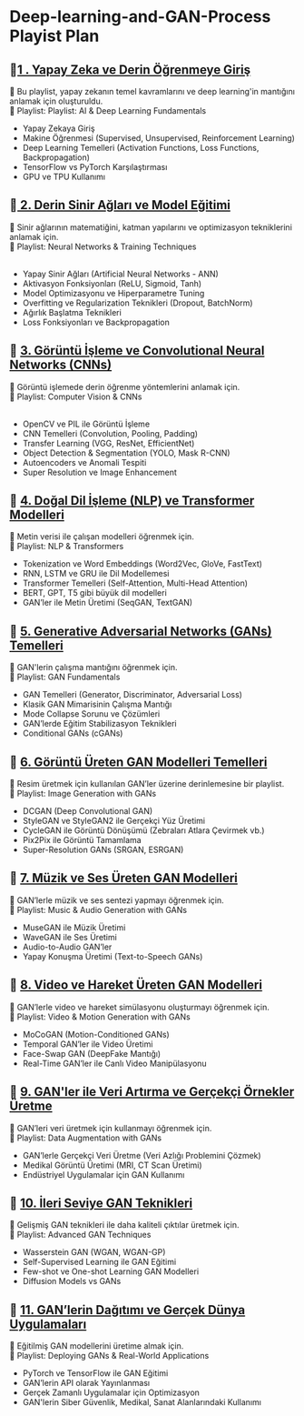 # Deep-learning-and-GAN-Process Playist Plan

## 📌[1 . Yapay Zeka ve Derin Öğrenmeye Giriş](https://github.com/Ahmetyldrr/Deep-learning-and-GAN-Process/blob/main/Yapay%20Zeka%20ve%20Derin%20%C3%96%C4%9Frenmeye%20Giri%C5%9F.md)

🎯 Bu playlist, yapay zekanın temel kavramlarını ve deep learning'in mantığını anlamak için oluşturuldu. <br>
📂 Playlist: Playlist: AI & Deep Learning Fundamentals<br>


* Yapay Zekaya Giriş <br>
* Makine Öğrenmesi (Supervised, Unsupervised, Reinforcement Learning) <br>
* Deep Learning Temelleri (Activation Functions, Loss Functions, Backpropagation)<br>
* TensorFlow vs PyTorch Karşılaştırması<br>
* GPU ve TPU Kullanımı<br>


## 📌[ 2. Derin Sinir Ağları ve Model Eğitimi](https://github.com/Ahmetyldrr/Deep-learning-and-GAN-Process/blob/main/2%20-%20Derin%20Sinir%20A%C4%9Flar%C4%B1%20ve%20Model%20E%C4%9Fitimi.md) <br>

🎯 Sinir ağlarının matematiğini, katman yapılarını ve optimizasyon tekniklerini anlamak için. <br>
📂 Playlist: Neural Networks & Training Techniques<br>
<br>
* Yapay Sinir Ağları (Artificial Neural Networks - ANN)<br>
* Aktivasyon Fonksiyonları (ReLU, Sigmoid, Tanh)<br>
* Model Optimizasyonu ve Hiperparametre Tuning<br>
* Overfitting ve Regularization Teknikleri (Dropout, BatchNorm)<br>
* Ağırlık Başlatma Teknikleri<br>
* Loss Fonksiyonları ve Backpropagation<br>

## 📌 [3. Görüntü İşleme ve Convolutional Neural Networks (CNNs)](https://github.com/Ahmetyldrr/Deep-learning-and-GAN-Process/blob/main/3%20-%20G%C3%B6r%C3%BCnt%C3%BC%20%C4%B0%C5%9Fleme%20ve%20Convolutional%20Neural%20Networks%20(CNNs).md)<br>
🎯 Görüntü işlemede derin öğrenme yöntemlerini anlamak için.<br>
📂 Playlist: Computer Vision & CNNs<br>
<br>
* OpenCV ve PIL ile Görüntü İşleme<br>
* CNN Temelleri (Convolution, Pooling, Padding)<br>
* Transfer Learning (VGG, ResNet, EfficientNet)<br>
* Object Detection & Segmentation (YOLO, Mask R-CNN)<br>
* Autoencoders ve Anomali Tespiti<br>
* Super Resolution ve Image Enhancement<br>


## 📌 [4. Doğal Dil İşleme (NLP) ve Transformer Modelleri](https://github.com/Ahmetyldrr/Deep-learning-and-GAN-Process/blob/main/4%20-%20Do%C4%9Fal%20Dil%20%C4%B0%C5%9Fleme%20(NLP)%20ve%20Transformer%20Modelleri.md)<br>
🎯 Metin verisi ile çalışan modelleri öğrenmek için.<br>
📂 Playlist: NLP & Transformers<br>

* Tokenization ve Word Embeddings (Word2Vec, GloVe, FastText)<br>
* RNN, LSTM ve GRU ile Dil Modellemesi<br>
* Transformer Temelleri (Self-Attention, Multi-Head Attention)<br>
* BERT, GPT, T5 gibi büyük dil modelleri<br>
* GAN’ler ile Metin Üretimi (SeqGAN, TextGAN)<br>


## 📌 [5. Generative Adversarial Networks (GANs) Temelleri](https://github.com/Ahmetyldrr/Deep-learning-and-GAN-Process/blob/main/5%20-%20Generative%20Adversarial%20Networks%20(GANs)%20Temelleri.md)<br>
🎯 GAN'lerin çalışma mantığını öğrenmek için.<br>
📂 Playlist: GAN Fundamentals<br>

* GAN Temelleri (Generator, Discriminator, Adversarial Loss)<br>
* Klasik GAN Mimarisinin Çalışma Mantığı<br>
* Mode Collapse Sorunu ve Çözümleri<br>
* GAN’lerde Eğitim Stabilizasyon Teknikleri<br>
* Conditional GANs (cGANs)<br>

## 📌 [6. Görüntü Üreten GAN Modelleri Temelleri](https://github.com/Ahmetyldrr/Deep-learning-and-GAN-Process/blob/main/6%20-%20G%C3%B6r%C3%BCnt%C3%BC%20%C3%9Creten%20GAN%20Modelleri%20Temelleri.md)<br>
🎯 Resim üretmek için kullanılan GAN’ler üzerine derinlemesine bir playlist.<br>
📂 Playlist: Image Generation with GANs<br>

* DCGAN (Deep Convolutional GAN)<br>
* StyleGAN ve StyleGAN2 ile Gerçekçi Yüz Üretimi<br>
* CycleGAN ile Görüntü Dönüşümü (Zebraları Atlara Çevirmek vb.)<br>
* Pix2Pix ile Görüntü Tamamlama<br>
* Super-Resolution GANs (SRGAN, ESRGAN)<br>


## 📌 [7. Müzik ve Ses Üreten GAN Modelleri](https://github.com/Ahmetyldrr/Deep-learning-and-GAN-Process/blob/main/7%20-%20M%C3%BCzik%20ve%20Ses%20%C3%9Creten%20GAN%20Modelleri%20.md)<br>
🎯 GAN’lerle müzik ve ses sentezi yapmayı öğrenmek için.<br>
📂 Playlist: Music & Audio Generation with GANs<br>

* MuseGAN ile Müzik Üretimi<br>
* WaveGAN ile Ses Üretimi<br>
* Audio-to-Audio GAN’ler<br>
* Yapay Konuşma Üretimi (Text-to-Speech GANs)<br>


## 📌 [8. Video ve Hareket Üreten GAN Modelleri](https://github.com/Ahmetyldrr/Deep-learning-and-GAN-Process/blob/main/8%20-%20Video%20ve%20Hareket%20%C3%9Creten%20GAN%20Modelleri.md)<br>
🎯 GAN’lerle video ve hareket simülasyonu oluşturmayı öğrenmek için.<br>
📂 Playlist: Video & Motion Generation with GANs<br>

* MoCoGAN (Motion-Conditioned GANs)<br>
* Temporal GAN’ler ile Video Üretimi<br>
* Face-Swap GAN (DeepFake Mantığı)<br>
* Real-Time GAN’ler ile Canlı Video Manipülasyonu<br>


 
## 📌 [9. GAN'ler ile Veri Artırma ve Gerçekçi Örnekler Üretme](https://github.com/Ahmetyldrr/Deep-learning-and-GAN-Process/blob/main/9%20-%20GAN'ler%20ile%20Veri%20Art%C4%B1rma%20ve%20Ger%C3%A7ek%C3%A7i%20%C3%96rnekler%20%C3%9Cretme.md)<br>
🎯 GAN’leri veri üretmek için kullanmayı öğrenmek için.<br>
📂 Playlist: Data Augmentation with GANs<br>

* GAN’lerle Gerçekçi Veri Üretme (Veri Azlığı Problemini Çözmek)<br>
* Medikal Görüntü Üretimi (MRI, CT Scan Üretimi)<br>
* Endüstriyel Uygulamalar için GAN Kullanımı<br>

## 📌 [10. İleri Seviye GAN Teknikleri](https://github.com/Ahmetyldrr/Deep-learning-and-GAN-Process/blob/main/10%20-%20%20%C4%B0leri%20Seviye%20GAN%20Teknikleri%20.md)<br>
🎯 Gelişmiş GAN teknikleri ile daha kaliteli çıktılar üretmek için.<br>
📂 Playlist: Advanced GAN Techniques<br>

* Wasserstein GAN (WGAN, WGAN-GP)<br>
* Self-Supervised Learning ile GAN Eğitimi<br>
* Few-shot ve One-shot Learning GAN Modelleri<br>
* Diffusion Models vs GANs<br>


## 📌 [11. GAN’lerin Dağıtımı ve Gerçek Dünya Uygulamaları](https://github.com/Ahmetyldrr/Deep-learning-and-GAN-Process/blob/main/11%20-%20GAN%E2%80%99lerin%20Da%C4%9F%C4%B1t%C4%B1m%C4%B1%20ve%20Ger%C3%A7ek%20D%C3%BCnya%20Uygulamalar%C4%B1.md)<br>
🎯 Eğitilmiş GAN modellerini üretime almak için.<br>
📂 Playlist: Deploying GANs & Real-World Applications<br>

* PyTorch ve TensorFlow ile GAN Eğitimi<br>
* GAN’lerin API olarak Yayınlanması<br>
* Gerçek Zamanlı Uygulamalar için Optimizasyon<br>
* GAN'lerin Siber Güvenlik, Medikal, Sanat Alanlarındaki Kullanımı<br>



